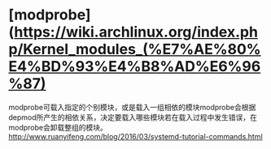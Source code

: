 # [modprobe](https://wiki.archlinux.org/index.php/Kernel_modules_(%E7%AE%80%E4%BD%93%E4%B8%AD%E6%96%87)
modprobe可载入指定的个别模块，或是载入一组相依的模块modprobe会根据depmod所产生的相依关系，决定要载入哪些模块若在载入过程中发生错误，在modprobe会卸载整组的模块。
http://www.ruanyifeng.com/blog/2016/03/systemd-tutorial-commands.html
